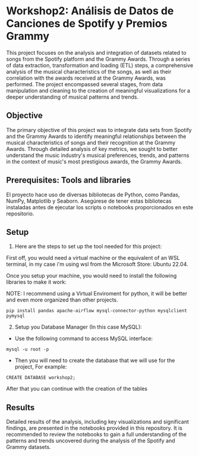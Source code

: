 # Workshop2: Análisis de Datos de Canciones de Spotify y Premios Grammy

This project focuses on the analysis and integration of datasets related to songs from the Spotify platform and the Grammy Awards. Through a series of data extraction, transformation and loading (ETL) steps, a comprehensive analysis of the musical characteristics of the songs, as well as their correlation with the awards received at the Grammy Awards, was performed. The project encompassed several stages, from data manipulation and cleaning to the creation of meaningful visualizations for a deeper understanding of musical patterns and trends.

## Objective
The primary objective of this project was to integrate data sets from Spotify and the Grammy Awards to identify meaningful relationships between the musical characteristics of songs and their recognition at the Grammy Awards. Through detailed analysis of key metrics, we sought to better understand the music industry's musical preferences, trends, and patterns in the context of music's most prestigious awards, the Grammy Awards.

## Prerequisites: Tools and libraries 
El proyecto hace uso de diversas bibliotecas de Python, como Pandas, NumPy, Matplotlib y Seaborn. Asegúrese de tener estas bibliotecas instaladas antes de ejecutar los scripts o notebooks proporcionados en este repositorio.

## Setup
1. Here are the steps to set up the tool needed for this project:

First off, you would need a virtual machine or the equivalent of an WSL terminal, in my case i'm using wsl from the Microsoft Store: Ubuntu 22.04.

Once you setup your machine, you would need to install the following libraries to make it work:

NOTE: I recommend using a Virtual Enviroment for python, it will be better and even more organized than other projects.

```
pip install pandas apache-airflow mysql-connector-python mysqlclient pymysql
```
2. Setup you Database Manager (In this case MySQL):
- Use the following command to access MySQL interface:
```
mysql -u root -p
```
- Then you will need to create the database that we will use for the project, For example:
```
CREATE DATABASE workshop2;
```
After that you can continue with the creation of the tables
  

## Results
Detailed results of the analysis, including key visualizations and significant findings, are presented in the notebooks provided in this repository. It is recommended to review the notebooks to gain a full understanding of the patterns and trends uncovered during the analysis of the Spotify and Grammy datasets.
